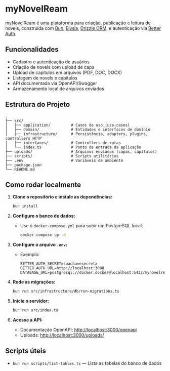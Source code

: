 # myNovelReam

myNovelReam é uma plataforma para criação, publicação e leitura de novels, construída com [Bun](https://bun.sh/), [Elysia](https://elysiajs.com/), [Drizzle ORM](https://orm.drizzle.team/), e autenticação via [Better Auth](https://better-auth.dev/).

## Funcionalidades

- Cadastro e autenticação de usuários
- Criação de novels com upload de capa
- Upload de capítulos em arquivos (PDF, DOC, DOCX)
- Listagem de novels e capítulos
- API documentada via OpenAPI/Swagger
- Armazenamento local de arquivos enviados

## Estrutura do Projeto

```
.
├── src/
│   ├── application/         # Casos de uso (use-cases)
│   ├── domain/              # Entidades e interfaces de domínio
│   ├── infrastructure/      # Persistência, adapters, plugins, controllers HTTP
│   ├── interfaces/          # Controllers de rotas
│   └── index.ts             # Ponto de entrada da aplicação
├── uploads/                 # Arquivos enviados (capas, capítulos)
├── scripts/                 # Scripts utilitários
├── .env                     # Variáveis de ambiente
├── package.json
└── README.md
```

## Como rodar localmente

1. **Clone o repositório e instale as dependências:**

   ```sh
   bun install
   ```

2. **Configure o banco de dados:**

   - Use o `docker-compose.yml` para subir um PostgreSQL local:
     ```sh
     docker-compose up -d
     ```

3. **Configure o arquivo `.env`:**

   - Exemplo:
     ```env
     BETTER_AUTH_SECRET=suachavesecreta
     BETTER_AUTH_URL=http://localhost:3000
     DATABASE_URL=postgresql://docker:docker@localhost:5432/mynovelream
     ```

4. **Rode as migrações:**

   ```sh
   bun run src/infrastructure/db/run-migrations.ts
   ```

5. **Inicie o servidor:**

   ```sh
   bun run src/index.ts
   ```

6. **Acesse a API:**
   - Documentação OpenAPI: [http://localhost:3000/openapi](http://localhost:3000/openapi)
   - Uploads: [http://localhost:3000/uploads/](http://localhost:3000/uploads/)

## Scripts úteis

- `bun run scripts/list-tables.ts` — Lista as tabelas do banco de dados
